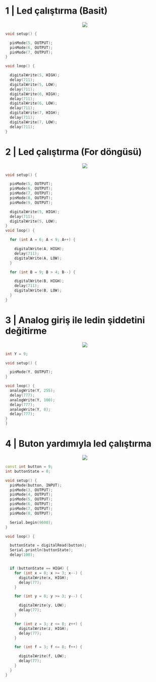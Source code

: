 # 1 | Led çalıştırma (Basit)


  <tr>
     <td width="60%">
       <p align="center"> <img src="README/1.png" ></img>
    </td>
    <td width="50%"> 
      
```ino
void setup() {

  pinMode(5, OUTPUT);
  pinMode(6, OUTPUT);
  pinMode(7, OUTPUT);
}

void loop() {

  digitalWrite(5, HIGH);
  delay(711);
  digitalWrite(5, LOW);
  delay(711);
  digitalWrite(6, HIGH);
  delay(711);
  digitalWrite(6, LOW);
  delay(711);
  digitalWrite(7, HIGH);
  delay(711);
  digitalWrite(7, LOW);
  delay(711);
}
```
    
  </td>
  </tr>

# 2 | Led çalıştırma (For döngüsü)


  <tr>
     <td width="60%">
       <p align="center"> <img src="README/2.png"></img>
    </td>
    <td width="50%"> 
      
```ino
void setup() {

  pinMode(5, OUTPUT);
  pinMode(6, OUTPUT);
  pinMode(7, OUTPUT);
  pinMode(8, OUTPUT);
  pinMode(9, OUTPUT);

  digitalWrite(5, HIGH);
  delay(711);
  digitalWrite(5, LOW);
}
void loop() {

  for (int A = 6; A < 9; A++) {

    digitalWrite(A, HIGH);
    delay(711);
    digitalWrite(A, LOW);
  }

  for (int B = 9; B > 4; B--) {

    digitalWrite(B, HIGH);
    delay(711);
    digitalWrite(B, LOW);
  }
}
```
  </td>
  </tr>


# 3 | Analog giriş ile ledin şiddetini değitirme 

  <tr>
     <td width="60%">
       <p align="center"> <img src="README/3.png" ></img>
    </td>
    <td width="50%"> 
      
```ino
int Y = 9;

void setup() {

  pinMode(Y, OUTPUT);
}

void loop() {
  analogWrite(Y, 255);
  delay(777);
  analogWrite(Y, 100);
  delay(777);
  analogWrite(Y, 0);
  delay(777);
}
}
```
    
  </td>
  </tr>


# 4 | Buton yardımıyla led çalıştırma  


  <tr>
     <td width="60%">
       <p align="center"> <img src="README/4.png" ></img>
    </td>
    <td width="50%"> 
      
```ino
const int button = 9;
int buttonState = 0;

void setup() {
  pinMode(button, INPUT);
  pinMode(3, OUTPUT);
  pinMode(4, OUTPUT);
  pinMode(5, OUTPUT);
  pinMode(6, OUTPUT);
  pinMode(7, OUTPUT);
  pinMode(8, OUTPUT);

  Serial.begin(9600);
}

void loop() {

  buttonState = digitalRead(button);
  Serial.println(buttonState);
  delay(100);


  if (buttonState == HIGH) {
    for (int x = 8; x >= 3; x--) {
      digitalWrite(x, HIGH);
      delay(77);
    }

    for (int y = 8; y >= 3; y--) {

      digitalWrite(y, LOW);
      delay(77);
    }

    for (int z = 3; z <= 8; z++) {
      digitalWrite(z, HIGH);
      delay(77);
    }

    for (int f = 3; f <= 8; f++) {

      digitalWrite(f, LOW);
      delay(77);
    }
  }
}

```
    
  </td>
  </tr>






